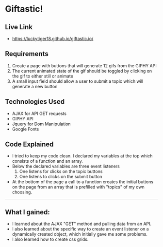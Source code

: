 # Giftastic!

## Live Link
 - https://luckytiger18.github.io/giftastic.io/

## Requirements

1. Create a page with buttons that will generate 12 gifs from the GIPHY API
2. The current animated state of the gif should be toggled by clicking on the gif to either still or animate 
3. A small input field should allow a user to submit a topic which will generate a new button 

## Technologies Used

- AJAX for API GET requests
- GIPHY API 
- Jquery for Dom Manipulation
- Google Fonts 

## Code Explained
- I tried to keep my code clean. I declared my variables at the top which consists of a function and an array.
- Below the declared variables are three event listeners 
	1. One listens for clicks on the topic buttons
	2. One listens to clicks on the submit button
- At the bottom of the page a call to a function creates the initial buttons on the page from an array that is prefilled with "topics" of my own choosing. 

-------------

## What I gained:

- I learned about the AJAX "GET" method and pulling data from an API. 
- I also learned about the specific way to create an event listener on a dynamically created object, which initially gave me some problems. 
- I also learned how to create css grids.   
